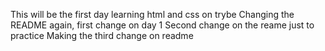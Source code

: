 This will be the first day learning html and css on trybe
Changing the README again, first change on day 1
Second change on the reame just to practice
Making the third change on readme
